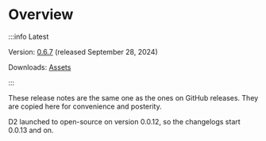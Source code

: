 # Overview

:::info Latest

Version: [0.6.7](/releases/0.6.7) (released September 28, 2024)

Downloads: [Assets](https://github.com/terrastruct/d2/releases/tag/v0.6.7)

:::

These release notes are the same one as the ones on GitHub releases. They are copied here
for convenience and posterity.

D2 launched to open-source on version 0.0.12, so the changelogs start 0.0.13 and on.
